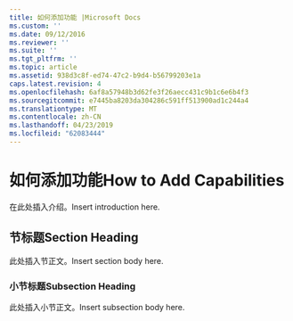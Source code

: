 ```yaml
---
title: 如何添加功能 |Microsoft Docs
ms.custom: ''
ms.date: 09/12/2016
ms.reviewer: ''
ms.suite: ''
ms.tgt_pltfrm: ''
ms.topic: article
ms.assetid: 938d3c8f-ed74-47c2-b9d4-b56799203e1a
caps.latest.revision: 4
ms.openlocfilehash: 6af8a57948b3d62fe3f26aecc431c9b1c6e6b4f3
ms.sourcegitcommit: e7445ba8203da304286c591ff513900ad1c244a4
ms.translationtype: MT
ms.contentlocale: zh-CN
ms.lasthandoff: 04/23/2019
ms.locfileid: "62083444"
---
```

# <a name="how-to-add-capabilities"></a><span data-ttu-id="45167-102">如何添加功能</span><span class="sxs-lookup"><span data-stu-id="45167-102">How to Add Capabilities</span></span>

<span data-ttu-id="45167-103">在此处插入介绍。</span><span class="sxs-lookup"><span data-stu-id="45167-103">Insert introduction here.</span></span>

## <a name="section-heading"></a><span data-ttu-id="45167-104">节标题</span><span class="sxs-lookup"><span data-stu-id="45167-104">Section Heading</span></span>

<span data-ttu-id="45167-105">此处插入节正文。</span><span class="sxs-lookup"><span data-stu-id="45167-105">Insert section body here.</span></span>

### <a name="subsection-heading"></a><span data-ttu-id="45167-106">小节标题</span><span class="sxs-lookup"><span data-stu-id="45167-106">Subsection Heading</span></span>

<span data-ttu-id="45167-107">此处插入小节正文。</span><span class="sxs-lookup"><span data-stu-id="45167-107">Insert subsection body here.</span></span>
